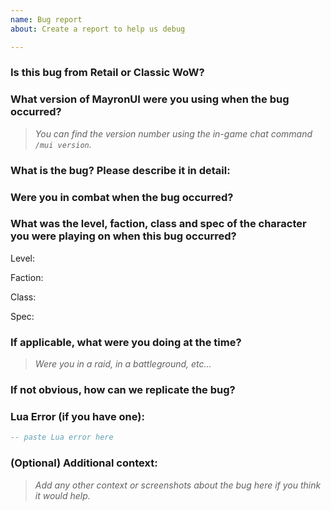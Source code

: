 ```yaml
---
name: Bug report
about: Create a report to help us debug

---
```

### Is this bug from Retail or Classic WoW?


### What version of MayronUI were you using when the bug occurred?
> *You can find the version number using the in-game chat command `/mui version`.*


### What is the bug? Please describe it in detail:


### Were you in combat when the bug occurred?


### What was the level, faction, class and spec of the character you were playing on when this bug occurred?
Level:

Faction:

Class:

Spec:

### If applicable, what were you doing at the time?
> *Were you in a raid, in a battleground, etc...*


### If not obvious, how can we replicate the bug?


### Lua Error (if you have one):
```lua
-- paste Lua error here
```

### (Optional) Additional context:
> *Add any other context or screenshots about the bug here if you think it would help.*

